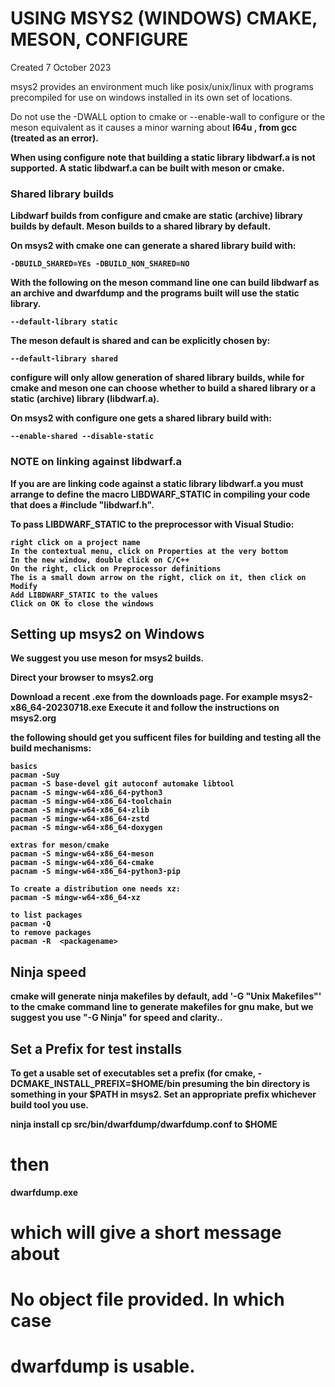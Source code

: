 # USING MSYS2 (WINDOWS) CMAKE, MESON, CONFIGURE

Created 7 October 2023

msys2 provides an environment much like posix/unix/linux
with programs precompiled for use on windows
installed in its own set of locations.

Do not use the -DWALL option to cmake or
--enable-wall to configure or the meson
equivalent as it causes a minor warning
about <b>I64u , from gcc
(treated as an error).

When using configure note that building a static
library libdwarf.a is not supported. A static
libdwarf.a can be built with meson or cmake.

### Shared library builds
Libdwarf builds from configure
and cmake  are static (archive) library builds
by default.
Meson builds to a shared library by default.

On msys2 with cmake one can generate a shared library
build with: 

    -DBUILD_SHARED=YEs -DBUILD_NON_SHARED=NO


With the following on the meson command line
one can build libdwarf as an archive and dwarfdump and the
programs built will use the static library.

    --default-library static


The meson default is shared and can be explicitly
chosen by:

    --default-library shared

configure will only allow generation of shared library
builds, while for cmake and meson one can choose
whether to build a shared library or a static (archive) library
(libdwarf.a).

On msys2 with configure one gets a shared library build with:

    --enable-shared --disable-static

### NOTE on linking against libdwarf.a

If you are are linking code against a static 
library libdwarf.a you must arrange to define the
macro LIBDWARF_STATIC in compiling your code that
does a #include "libdwarf.h".

To pass LIBDWARF_STATIC to the preprocessor with Visual Studio:

    right click on a project name
    In the contextual menu, click on Properties at the very bottom
    In the new window, double click on C/C++
    On the right, click on Preprocessor definitions
    The is a small down arrow on the right, click on it, then click on Modify
    Add LIBDWARF_STATIC to the values
    Click on OK to close the windows


## Setting up msys2 on Windows

We suggest you use meson for  msys2 builds.

Direct your browser to msys2.org

Download a recent .exe from the downloads page.
For example msys2-x86_64-20230718.exe
Execute it and follow the instructions on msys2.org

the following should get you sufficent files for
building and testing all the build mechanisms:

    basics
    pacman -Suy
    pacman -S base-devel git autoconf automake libtool
    pacnam -S mingw-w64-x86_64-python3 
    pacman -S mingw-w64-x86_64-toolchain
    pacman -S mingw-w64-x86_64-zlib 
    pacman -S mingw-w64-x86_64-zstd 
    pacman -S mingw-w64-x86_64-doxygen

    extras for meson/cmake
    pacman -S mingw-w64-x86_64-meson
    pacman -S mingw-w64-x86_64-cmake
    pacnam -S mingw-w64-x86_64-python3-pip

    To create a distribution one needs xz:
    pacman -S mingw-w64-x86_64-xz

    to list packages
    pacman -Q 
    to remove packages
    pacman -R  <packagename>

## Ninja speed

cmake will generate ninja makefiles by default, add
'-G "Unix Makefiles"' to the cmake command line to
generate makefiles for gnu make, but we suggest you
use "-G Ninja" for speed and clarity..

## Set a Prefix for test installs

To get a usable set of executables
set a prefix (for cmake,
-DCMAKE_INSTALL_PREFIX=$HOME/bin
presuming the bin directory
is something in your $PATH in msys2.
Set an appropriate prefix whichever
build tool you use.

  ninja install
  cp src/bin/dwarfdump/dwarfdump.conf to $HOME
  # then
  dwarfdump.exe
  # which will give a short message  about
  # No object file provided. In which case 
  # dwarfdump is usable.

